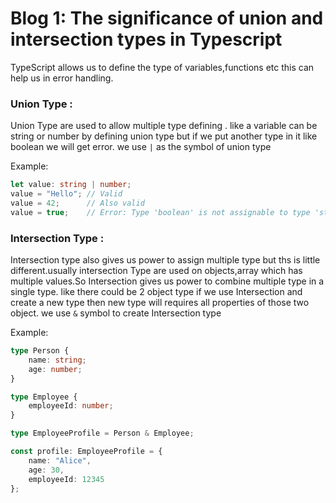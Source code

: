 # Blog 1: The significance of union and intersection types in Typescript

TypeScript allows us to define the type of variables,functions etc this can help us in error handling.

### Union Type :

Union Type are used to allow multiple type defining . like a variable can be string or number by defining union type but if we put another type in it like boolean we will get error. we use `|` as the symbol of union type  

Example:

```typescript
let value: string | number;
value = "Hello"; // Valid
value = 42;      // Also valid
value = true;    // Error: Type 'boolean' is not assignable to type 'string | number'

```


### Intersection Type :

Intersection type also gives us power to assign multiple type but ths is little different.usually intersection Type are used on objects,array which has multiple values.So Intersection gives us power to combine multiple type in a single type. like there could be 2 object type if we use Intersection and create a new type then new type will requires all properties of those two object. we use `&` symbol to create Intersection type


Example:

```typescript
type Person {
    name: string;
    age: number;
}

type Employee {
    employeeId: number;
}

type EmployeeProfile = Person & Employee;

const profile: EmployeeProfile = {
    name: "Alice",
    age: 30,
    employeeId: 12345
};
